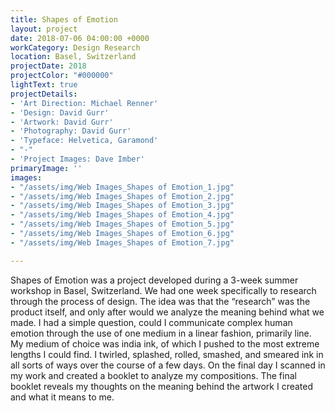 ```yaml
---
title: Shapes of Emotion
layout: project
date: 2018-07-06 04:00:00 +0000
workCategory: Design Research
location: Basel, Switzerland
projectDate: 2018
projectColor: "#000000"
lightText: true
projectDetails:
- 'Art Direction: Michael Renner'
- 'Design: David Gurr'
- 'Artwork: David Gurr'
- 'Photography: David Gurr'
- 'Typeface: Helvetica, Garamond'
- "-"
- 'Project Images: Dave Imber'
primaryImage: ''
images:
- "/assets/img/Web Images_Shapes of Emotion_1.jpg"
- "/assets/img/Web Images_Shapes of Emotion_2.jpg"
- "/assets/img/Web Images_Shapes of Emotion_3.jpg"
- "/assets/img/Web Images_Shapes of Emotion_4.jpg"
- "/assets/img/Web Images_Shapes of Emotion_5.jpg"
- "/assets/img/Web Images_Shapes of Emotion_6.jpg"
- "/assets/img/Web Images_Shapes of Emotion_7.jpg"

---
```

Shapes of Emotion was a project developed during a 3-week summer workshop in Basel, Switzerland. We had one week specifically to research through the process of design. The idea was that the “research” was the product itself, and only after would we analyze the meaning behind what we made. I had a simple question, could I communicate complex human emotion through the use of one medium in a linear fashion, primarily line. My medium of choice was india ink, of which I pushed to the most extreme lengths I could find. I twirled, splashed, rolled, smashed, and smeared ink in all sorts of ways over the course of a few days. On the final day I scanned in my work and created a booklet to analyze my compositions. The final booklet reveals my thoughts on the meaning behind the artwork I created and what it means to me.